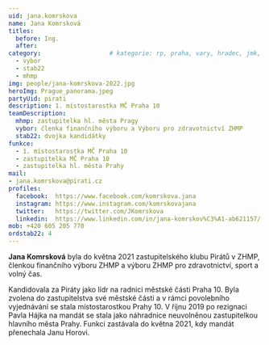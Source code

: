 ```yaml
---
uid: jana.komrskova
name: Jana Komrsková
titles:
  before: Ing. 
  after:
category:                 	# kategorie: rp, praha, vary, hradec, jmk, senat
  - vybor
  - stab22
  - mhmp
img: people/jana-komrskova-2022.jpg
heroImg: Prague_panorama.jpeg
partyUid: pirati
description: 1. místostarostka MČ Praha 10
teamDescription:
  mhmp: zastupitelka hl. města Pragy
  vybor: členka finančního výboru a Výboru pro zdravotnictví ZHMP
  stab22: dvojka kandidátky
funkce: 
  - 1. místostarostka MČ Praha 10
  - zastupitelka MČ Praha 10
  - zastupitelka hl. města Prahy 
mail:
- jana.komrskova@pirati.cz
profiles:
  facebook:  https://www.facebook.com/komrskova.jana
  instagram: https://www.instagram.com/komrskovajana
  twitter:   https://twitter.com/JKomrskova
  linkedin:  https://www.linkedin.com/in/jana-komrskov%C3%A1-ab621157/
mob: +420 605 205 770
ordstab22: 4
---
```


**Jana Komrsková** byla do května 2021 zastupitelského klubu Pirátů v ZHMP, členkou finančního výboru ZHMP a výboru ZHMP pro zdravotnictví, sport a volný čas.

Kandidovala za Piráty jako lídr na radnici městské části Praha 10. Byla zvolena do zastupitelstva své městské části a v rámci povolebního vyjednávání se stala místostarostkou Prahy 10. V říjnu 2019 po rezignaci Pavla Hájka na mandát se stala jako náhradnice neuvolněnou zastupitelkou hlavního města Prahy. Funkci zastávala do května 2021, kdy mandát přenechala Janu Horovi.
